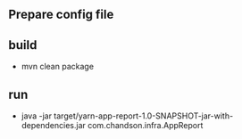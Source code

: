 ## Prepare config file

## build
- mvn clean package

## run
- java -jar target/yarn-app-report-1.0-SNAPSHOT-jar-with-dependencies.jar com.chandson.infra.AppReport
